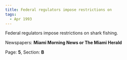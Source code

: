 ```yaml
---  
title: Federal regulators impose restrictions on  
tags:  
  - Apr 1993  
---  
```

  
Federal regulators impose restrictions on shark fishing.  
  
Newspapers: **Miami Morning News or The Miami Herald**  
  
Page: **5**, Section: **B** 

